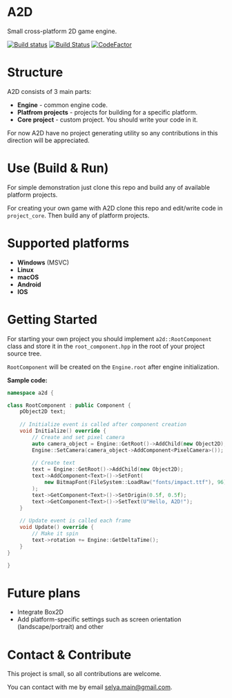 # A2D

Small cross-platform 2D game engine.

[![Build status](https://ci.appveyor.com/api/projects/status/kuhmfco62gwb6kco?svg=true)](https://ci.appveyor.com/project/ayles/a2d)
[![Build Status](https://travis-ci.com/ayles/A2D.svg?branch=master)](https://travis-ci.com/ayles/A2D)
[![CodeFactor](https://www.codefactor.io/repository/github/ayles/a2d/badge)](https://www.codefactor.io/repository/github/ayles/a2d)

# Structure

A2D consists of 3 main parts:

- **Engine** - common engine code.
- **Platfrom projects** - projects for building for a specific platform.
- **Core project** - custom project. You should write your code in it.

For now A2D have no project generating utility so any contributions in
this direction will be appreciated.

# Use (Build & Run)

For simple demonstration just clone this repo and build any of 
available platform projects.

For creating your own game with A2D clone this repo and edit/write code
in `project_core`. Then build any of platform projects.

# Supported platforms

- **Windows** (MSVC)
- **Linux**
- **macOS**
- **Android** 
- **IOS**

# Getting Started

For starting your own project you should implement `a2d::RootComponent` class
and store it in the `root_component.hpp` in the root of your project source tree.

`RootComponent` will be created on the `Engine.root` after engine initialization.

**Sample code:**

```cpp
namespace a2d {

class RootComponent : public Component {
    pObject2D text;
    
    // Initialize event is called after component creation
    void Initialize() override {
        // Create and set pixel camera
        auto camera_object = Engine::GetRoot()->AddChild(new Object2D);
        Engine::SetCamera(camera_object->AddComponent<PixelCamera>());
        
        // Create text
        text = Engine::GetRoot()->AddChild(new Object2D);
        text->AddComponent<Text>()->SetFont(
            new BitmapFont(FileSystem::LoadRaw("fonts/impact.ttf"), 96)
        );
        text->GetComponent<Text>()->SetOrigin(0.5f, 0.5f);
        text->GetComponent<Text>()->SetText(U"Hello, A2D!");
    }
    
    // Update event is called each frame
    void Update() override {
        // Make it spin
        text->rotation += Engine::GetDeltaTime();
    }
}

}
```

# Future plans

- Integrate Box2D
- Add platform-specific settings such as screen orientation (landscape/portrait) and other

# Contact & Contribute

This project is small, so all contributions are welcome.

You can contact with me by email <selya.main@gmail.com>.